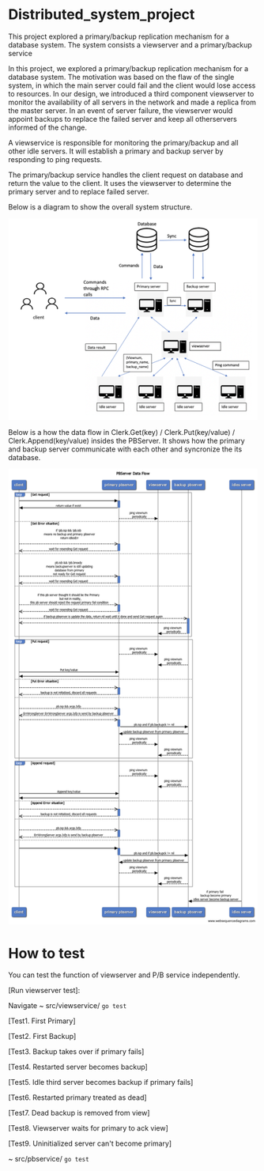 # Distributed_system_project
This project explored a primary/backup replication mechanism for a database system. The system consists a viewserver and a primary/backup service 

In this project, we explored a primary/backup replication mechanism for a database system. The motivation was based on the flaw of the single system, in which the main server could fail and the client would lose access to resources. In our design, we introduced a third component viewserver to monitor the availability of all servers in the network and made a replica from the master server. In an event of server failure, the viewserver would appoint backups to replace the failed server and keep all otherservers informed of the change.

A viewservice is responsible for monitoring the primary/backup and all other idle servers.
It will establish a primary and backup server by responding to ping requests.

The primary/backup service handles the client request on database and return the value to the client. It uses the viewserver to determine the primary server and to replace failed server.

Below is a diagram to show the overall system structure.

![Screenshot](system_stru.png) 

Below is a how the data flow in Clerk.Get(key) / Clerk.Put(key/value) / Clerk.Append(key/value) insides the PBServer. It shows how the primary and backup server communicate with each other and syncronize the its database.

![Screenshot](data_flow.png) 


# How to test
You can test the function of viewserver and P/B service independently. 

[Run viewserver test]:

Navigate ~ src/viewservice/
```go test```


[Test1. First Primary]

[Test2. First Backup]

[Test3. Backup takes over if primary fails]

[Test4. Restarted server becomes backup]

[Test5. Idle third server becomes backup if primary fails]

[Test6. Restarted primary treated as dead]

[Test7. Dead backup is removed from view]

[Test8. Viewserver waits for primary to ack view]

[Test9. Uninitialized server can't become primary]

~ src/pbservice/
```go test```
